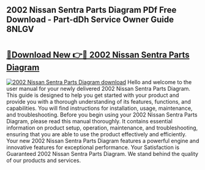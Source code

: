## 2002 Nissan Sentra Parts Diagram PDf Free Download - Part-dDh Service Owner Guide 8NLGV

# <h2><a href="http://dftm7s.blite.top/?on=2002+Nissan+Sentra+Parts+Diagram">🔗Download New 👉🔴 2002 Nissan Sentra Parts Diagram</a></h2>

[![2002 Nissan Sentra Parts Diagram download](https://i.imgur.com/lujVjoI.png)](http://dftm7s.blite.top/?on=2002+Nissan+Sentra+Parts+Diagram)
Hello and welcome to the user manual for your newly delivered 2002 Nissan Sentra Parts Diagram. This guide is designed to help you get started with your product and provide you with a thorough understanding of its features, functions, and capabilities. You will find instructions for installation, usage, maintenance, and troubleshooting. Before you begin using your 2002 Nissan Sentra Parts Diagram, please read this manual thoroughly. It contains essential information on product setup, operation, maintenance, and troubleshooting, ensuring that you are able to use the product effectively and efficiently. Your new 2002 Nissan Sentra Parts Diagram features a powerful engine and innovative features for exceptional performance. Your Satisfaction is Guaranteed 2002 Nissan Sentra Parts Diagram. We stand behind the quality of our products and services.
